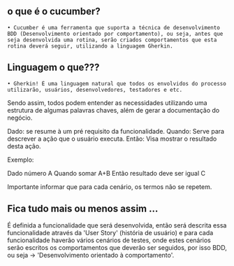 ## o que é o cucumber?

    • Cucumber é uma ferramenta que suporta a técnica de desenvolvimento BDD (Desenvolvimento orientado por comportamento), ou seja, antes que seja desenvolvida uma rotina, serão criados comportamentos que esta rotina deverá seguir, utilizando a linguagem Gherkin.


## Linguagem o que???

    • Gherkin! É uma linguagem natural que todos os envolvidos do processo utilizarão, usuários, desenvolvedores, testadores e etc.
    
Sendo assim, todos podem entender as necessidades utilizando uma estrutura de algumas palavras chaves, além de gerar a documentação do negócio.

  Dado: se resume à um pré requisito da funcionalidade.
Quando: Serve para descrever a ação que o usuário executa.
 Então: Visa mostrar o resultado desta ação.

Exemplo: 

Dado número A
Quando somar A+B
Então resultado deve ser igual C

Importante informar que para cada cenário, os termos não se repetem.

## Fica tudo mais ou menos assim ...

É definida a funcionalidade que será desenvolvida, então será descrita essa funcionalidade através da 'User Story' (história de usuário) e para cada funcionalidade haverão vários cenários de testes, onde estes cenários serão escritos os comportamentos que deverão ser seguidos, por isso BDD, ou seja -> 'Desenvolvimento orientado à comportamento'.



